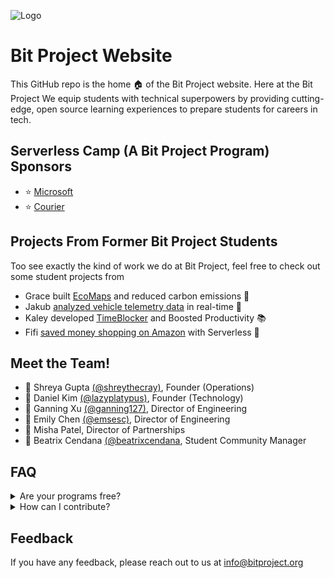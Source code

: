 ![Logo](https://pbs.twimg.com/profile_images/1373353833330475008/rKWjiXET_400x400.png)

# Bit Project Website

This GitHub repo is the home 🏠 of the Bit Project website.
Here at the Bit Project We equip students with technical
superpowers by providing cutting-edge, open source learning
experiences to prepare students for careers in tech.

## Serverless Camp (A Bit Project Program) Sponsors

- ⭐️ [Microsoft](https://www.microsoft.com/en-us/)
- ⭐️ [Courier](https://www.courier.com/)

## Projects From Former Bit Project Students

Too see exactly the kind of work we do at Bit Project,
feel free to check out some student projects from

- Grace built [EcoMaps](https://www.bitproject.org/projects/reducing-carbon-emissions) and reduced carbon emissions 🌱
- Jakub [analyzed vehicle telemetry data](https://www.bitproject.org/projects/vehicle-telemetry-sigma-link) in real-time 🚗
- Kaley developed [TimeBlocker](https://www.bitproject.org/projects/saving-time-with-timeblocker) and Boosted Productivity 📚
- Fifi [saved money shopping on Amazon](https://www.bitproject.org/projects/saving-money-with-serverless) with Serverless 🛒

## Meet the Team!

- 💙 Shreya Gupta [(@shreythecray)](https://github.com/shreythecray), Founder (Operations)
- 💙 Daniel Kim [(@lazyplatypus)](https://github.com/lazyplatypus), Founder (Technology)
- 💙 Ganning Xu [(@ganning127)](https://github.com/ganning127), Director of Engineering
- 💙 Emily Chen [(@emsesc)](https://github.com/emsesc), Director of Engineering
- 💙 Misha Patel, Director of Partnerships
- 💜 Beatrix Cendana [(@beatrixcendana](https://github.com/beatrixcendana), Student Community Manager

## FAQ

<details>
  <summary>Are your programs free?</summary>
  <br>
  Yes! Both our mentorship program and global student community are free for all members to join. However, the mentorship program is highly selective and requires an application.
</details>

<details>
  <summary>How can I contribute?</summary>
  <br>
  Email us at info@bitproject.org and we'll be happy to work with you!
</details>

## Feedback

If you have any feedback, please reach out to us at info@bitproject.org
